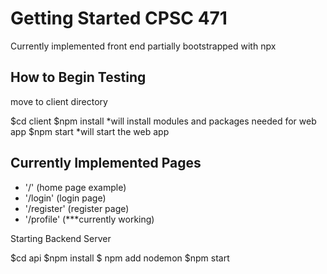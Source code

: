 # Getting Started CPSC 471 

Currently implemented front end partially bootstrapped with npx

## How to Begin Testing

move to client directory

$cd client
$npm install *will install modules and packages needed for web app
$npm start *will start the web app

## Currently Implemented Pages

- '/' (home page example)
- '/login' (login page)
- '/register' (register page)
- '/profile' (***currently working)

Starting Backend Server

$cd api
$npm install
$ npm add nodemon 
$npm start
